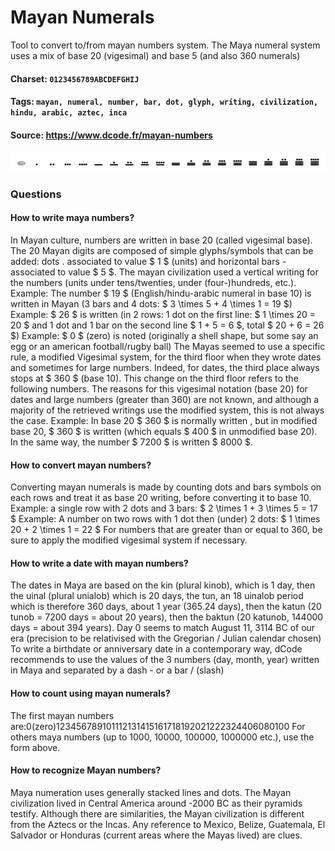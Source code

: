 # Mayan Numerals
Tool to convert to/from mayan numbers system. The Maya numeral system uses a mix of base 20 (vigesimal) and base 5 (and also 360 numerals)

#### Charset: `0123456789ABCDEFGHIJ`

#### Tags: `mayan, numeral, number, bar, dot, glyph, writing, civilization, hindu, arabic, aztec, inca`

#### Source: https://www.dcode.fr/mayan-numbers

![combined](./combined.png)

### Questions

#### How to write maya numbers?
In Mayan culture, numbers are written in base 20 (called vigesimal base). The 20 Mayan digits are composed of simple glyphs/symbols that can be added: dots . associated to value $ 1 $ (units) and horizontal bars - associated to value $ 5 $. The mayan civilization used a vertical writing for the numbers (units under tens/twenties, under (four-)hundreds, etc.). Example: The number $ 19 $ (English/hindu-arabic numeral in base 10) is written  in Mayan (3 bars and 4 dots: $ 3 \times 5 + 4 \times 1 = 19 $) Example: $ 26 $ is written (in 2 rows: 1 dot on the first line: $ 1 \times 20 = 20 $ and 1 dot and 1 bar on the second line $ 1 + 5 = 6 $, total $ 20 + 6 = 26 $) Example: $ 0 $ (zero) is noted  (originally a shell shape, but some say an egg or an american football/rugby ball) The Mayas seemed to use a specific rule, a modified Vigesimal system, for the third floor when they wrote dates and sometimes for large numbers. Indeed, for dates, the third place always stops at $ 360 $ (base 10). This change on the third floor refers to the following numbers. The reasons for this vigesimal notation (base 20) for dates and large numbers (greater than 360) are not known, and although a majority of the retrieved writings use the modified system, this is not always the case. Example: In base 20 $ 360 $ is normally written , but in modified base 20, $ 360 $ is written  (which equals $ 400 $ in unmodified base 20). In the same way, the number $ 7200 $ is written $ 8000 $.

#### How to convert mayan numbers?
Converting mayan numerals is made by counting dots and bars symbols on each rows and treat it as base 20 writing, before converting it to base 10. Example: a single row with 2 dots and 3 bars: $ 2 \times 1 + 3 \times 5 = 17 $ Example: A number on two rows with 1 dot then (under) 2 dots: $ 1 \times 20 + 2 \times 1 = 22 $ For numbers that are greater than or equal to 360, be sure to apply the modified vigesimal system if necessary.

#### How to write a date with mayan numbers?
The dates in Maya are based on the kin (plural kinob), which is 1 day, then the uinal (plural unialob) which is 20 days, the tun, an 18 uinalob period which is therefore 360 days, about 1 year (365.24 days), then the katun (20 tunob = 7200 days = about 20 years), then the baktun (20 katunob, 144000 days = about 394 years). Day 0 seems to match August 11, 3114 BC of our era (precision to be relativised with the Gregorian / Julian calendar chosen) To write a birthdate or anniversary date in a contemporary way, dCode recommends to use the values of the 3 numbers (day, month, year) written in Maya and separated by a dash - or a bar / (slash)

#### How to count using mayan numerals?
The first mayan numbers are:0(zero)123456789101112131415161718192021222324406080100 For others maya numbers (up to 1000, 10000, 100000, 1000000 etc.), use the form above.

#### How to recognize Mayan numbers?
Maya numeration uses generally stacked lines and dots. The Mayan civilization lived in Central America around -2000 BC as their pyramids testify. Although there are similarities, the Mayan civilization is different from the Aztecs or the Incas. Any reference to Mexico, Belize, Guatemala, El Salvador or Honduras (current areas where the Mayas lived) are clues.

